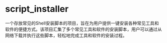 # script_installer
一个存放常见的Shell安装脚本的项目，旨在为用户提供一键安装各种常见工具和软件的便捷方式。该项目汇集了多个常见工具和软件的安装脚本，用户可以通过从网络下载并执行这些脚本，轻松地完成工具和软件的安装过程。
